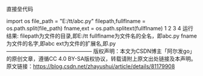 直接垒代码

import os
file_path = "E:/tt/abc.py"
filepath,fullflname = os.path.split(file_path)
fname,ext = os.path.splitext(fullflname)
1
2
3
4
运行结果:
filepath为文件的目录,即E:/tt
fullflname为文件名的全名，即abc.py
fname为文件的名字,即abc
ext为文件的扩展名,即.py
————————————————
版权声明：本文为CSDN博主「阿尔发go」的原创文章，遵循CC 4.0 BY-SA版权协议，转载请附上原文出处链接及本声明。
原文链接：https://blog.csdn.net/zhayushui/article/details/81179908